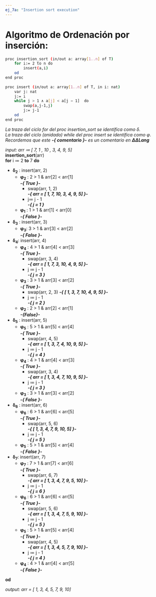 ```yaml
---
ej_7a: "Insertion sort execution"
---
```


# Algoritmo de Ordenación por inserción:
```sh
proc insertion_sort (in/out a: array[1..n] of T)
	for i:= 2 to n do 
		insert(a,i)
	od
end proc
 
proc insert (in/out a: array[1..n] of T, in i: nat)
	var j: nat
	j:= i 
	while j > 1 ∧ a[j] < a[j − 1]  do 
		swap(a,j-1,j)
		j:= j-1
	od
end proc
```
*La traza del ciclo for  del proc insertion_sort se identifica como δ.*  
*La traza del ciclo (anidado) while del proc insert se identifica como  φ.*  
*Recordemos que este ***-{ comentario }-***  es un comentario en*  ***ΔΔLang*** 

*input: arr ≔ [ 7, 1 , 10 , 3, 4, 9, 5]*  
**insertion_sort**(arr)  
**for** i ≔ 2 **to** 7 **do**  
- **δ**<sub>**2**</sub> : insert(arr, 2)  
	- **φ<sub>2</sub>** :  2 > 1 & arr[2] < arr[1]  
	 ***-{ True }-***  
		- swap(arr, 1, 2)  
		 ***-{ arr = [ 1, 7, 10, 3, 4, 9, 5] }-***  
		- j≔ j - 1  
		 ***-{ j = 1 }***
	- **φ**<sub>**1**</sub> : 1 > 1 & arr[1] < arr[0]  
	 ***-{ False }-***
- **δ**<sub>**3**</sub> : insert(arr, 3)
	- **φ**<sub>**3**</sub>:  3 > 1 & arr[3] < arr[2]  
	 ***-{ False }-***
- **δ**<sub>**4**</sub>: insert(arr, 4)
	- **φ**<sub>**4**</sub> : 4 > 1  & arr[4] < arr[3]  
	 ***-{ True }-***  
		- swap(arr, 3, 4)  
		 ***-{ arr = [ 1, 7, 3, 10, 4, 9, 5] }-***  
		- j ≔ j - 1  
		 ***-{ j = 3 }***
	- **φ**<sub>**3**</sub> :  3 > 1 & arr[3] < arr[2]  
	 ***-{ True }-***  
		- swap(arr,  2,  3)
	 	  ***-{ [ 1, 3, 7, 10, 4, 9, 5] }-***
	 	- j ≔ j - 1  
		***-{ j = 2 }***
	- **φ**<sub>**2**</sub> : 2 > 1 & arr[2] < arr[1]  
	 ***-{False}-***
- **δ**<sub>**5**</sub> : insert(arr, 5)  
	- **φ**<sub>**5**</sub> : 5 > 1 & arr[5] < arr[4]  
	 ***-{ True }-***  
		- swap(arr, 4, 5)  
		  ***-{ arr = [ 1, 3, 7, 4, 10, 9, 5] }-***  
		- j ≔ j - 1  
		 ***-{ j = 4 }***
	- **φ**<sub>**4**</sub> : 4 > 1 & arr[4] < arr[3]  
	 ***-{ True }-***  
		- swap(arr, 3, 4)  
		  ***-{ arr = [ 1, 3, 4, 7, 10, 9, 5] }-***  
		- j ≔ j - 1  
		 ***-{ j = 3 }***
	- **φ**<sub>**3**</sub> : 3 > 1 & arr[3] < arr[2]  
	 ***-{ False }-***  
- **δ**<sub>**6**</sub> : insert(arr, 6)  
	- **φ**<sub>**6**</sub> : 6 > 1 & arr[6] < arr[5]  
	 ***-{ True }-***  
		- swap(arr, 5, 6)  
		  ***-{ [ 1, 3, 4, 7, 9, 10, 5] }-***  
		- j ≔ j - 1  
		 ***-{ j = 5 }***
	- **φ**<sub>**5**</sub> : 5 > 1 & arr[5] < arr[4]  
	 ***-{ False }-***
- **δ**<sub>**7**</sub>: insert(arr, 7)
	- **φ**<sub>**7**</sub> : 7 > 1 & arr[7] < arr[6]  
	 ***-{ True }-***  
		- swap(arr, 6, 7)  
		  ***-{ arr = [ 1, 3, 4, 7, 9, 5, 10] }-***  
		- j ≔ j - 1  
		 ***-{ j = 6 }***
	- **φ**<sub>**6**</sub> : 6 > 1 & arr[6] < arr[5]  
	 ***-{ True }-***  
		- swap(arr, 5, 6)  
		  ***-{ arr = [ 1, 3, 4, 7, 5, 9, 10] }-***  
		- j ≔ j - 1  
		 ***-{ j = 5 }***
	- **φ**<sub>**5**</sub>  : 5 > 1 & arr[5] < arr[4]  
	 ***-{ True }-***  
		- swap(arr, 4, 5)  
		  ***-{ arr = [ 1, 3, 4, 5, 7, 9, 10] }-***  
		- j ≔ j - 1  
		 ***-{ j = 4 }***
	- **φ**<sub>**4**</sub> : 4 > 1 & arr[4] < arr[5]  
	 ***-{ False }-***  
  
**od**

*output: arr = [ 1, 3, 4, 5, 7, 9, 10]* 
